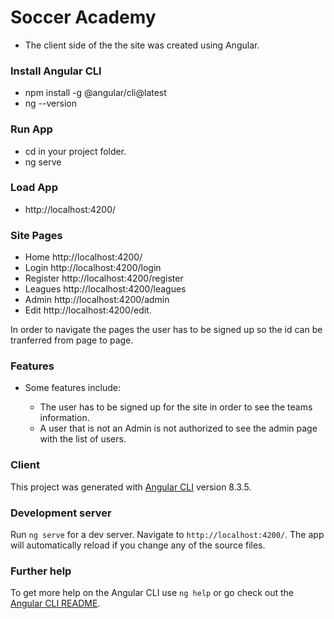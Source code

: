 # Soccer Academy

- The client side of the the site was created using Angular.

### Install Angular CLI
  + npm install -g @angular/cli@latest
  + ng --version

### Run App

* cd in your project folder. 
* ng serve

### Load App

+ http://localhost:4200/

### Site Pages

* Home  http://localhost:4200/
* Login  http://localhost:4200/login
* Register http://localhost:4200/register
* Leagues  http://localhost:4200/leagues
* Admin  http://localhost:4200/admin
* Edit  http://localhost:4200/edit.

In order to navigate the pages the user has to be signed up so the id can be tranferred from page to page.

### Features

+ Some features include:

    + The user has to be signed up for the site in order to see the teams information.
    + A user that is not an Admin is not authorized to see the admin page with the list of users.
    
### Client

This project was generated with [Angular CLI](https://github.com/angular/angular-cli) version 8.3.5.

### Development server

Run `ng serve` for a dev server. Navigate to `http://localhost:4200/`. The app will automatically reload if you change any of the source files.


### Further help

To get more help on the Angular CLI use `ng help` or go check out the [Angular CLI README](https://github.com/angular/angular-cli/blob/master/README.md).
